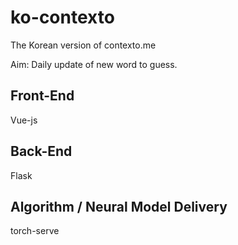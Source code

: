 # ko-contexto
The Korean version of contexto.me 

Aim: Daily update of new word to guess.

## Front-End
Vue-js

## Back-End
Flask

## Algorithm / Neural Model Delivery
torch-serve

